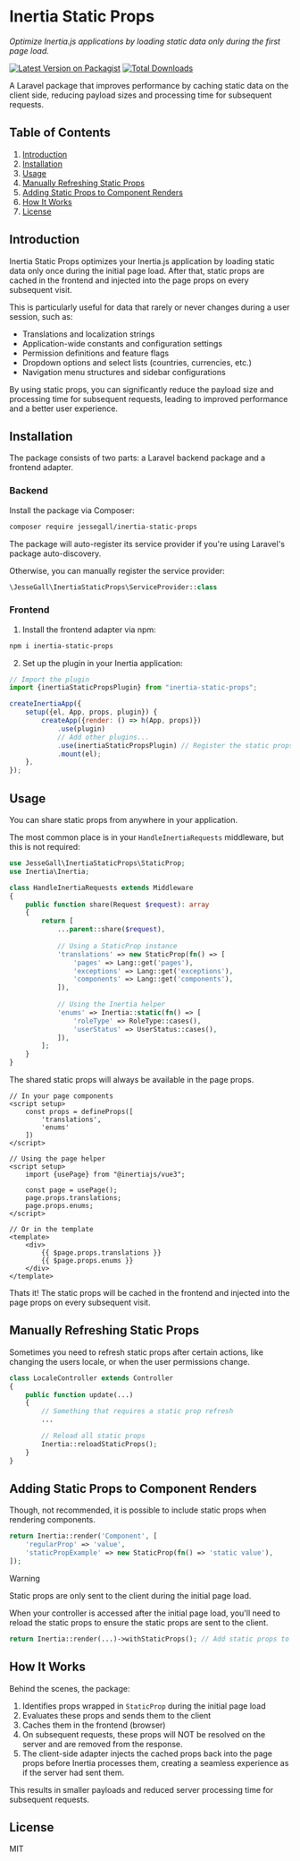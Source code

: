 # Inertia Static Props

*Optimize Inertia.js applications by loading static data only during the first page load.*

[![Latest Version on Packagist](https://img.shields.io/packagist/v/jessegall/inertia-static-props.svg?style=flat-square)](https://packagist.org/packages/jessegall/inertia-static-props)
[![Total Downloads](https://img.shields.io/packagist/dt/jessegall/inertia-static-props.svg?style=flat-square)](https://packagist.org/packages/jessegall/inertia-static-props)

A Laravel package that improves performance by caching static data on the client side, reducing payload sizes and
processing time for subsequent requests.

## Table of Contents

1. [Introduction](#introduction)
2. [Installation](#installation)
3. [Usage](#usage)
4. [Manually Refreshing Static Props](#manually-refreshing-static-props)
5. [Adding Static Props to Component Renders](#adding-static-props-to-component-renders)
6. [How It Works](#how-it-works)
7. [License](#license)

## Introduction

Inertia Static Props optimizes your Inertia.js application by loading static data only once during the initial
page load. After that, static props are cached in the frontend and injected into the page props on every subsequent
visit.

This is particularly useful for data that rarely or never changes during a user session, such as:

- Translations and localization strings
- Application-wide constants and configuration settings
- Permission definitions and feature flags
- Dropdown options and select lists (countries, currencies, etc.)
- Navigation menu structures and sidebar configurations

By using static props, you can significantly reduce the payload size and processing time for subsequent requests,
leading to improved performance and a better user experience.

## Installation

The package consists of two parts: a Laravel backend package and a frontend adapter.

### Backend

Install the package via Composer:

```bash
composer require jessegall/inertia-static-props
```

The package will auto-register its service provider if you're using Laravel's package auto-discovery.

Otherwise, you can manually register the service provider:

```php
\JesseGall\InertiaStaticProps\ServiceProvider::class
```

### Frontend

1. Install the frontend adapter via npm:

```bash
npm i inertia-static-props
```

2. Set up the plugin in your Inertia application:

```js
// Import the plugin
import {inertiaStaticPropsPlugin} from "inertia-static-props";

createInertiaApp({
    setup({el, App, props, plugin}) {
        createApp({render: () => h(App, props)})
            .use(plugin)
            // Add other plugins...
            .use(inertiaStaticPropsPlugin) // Register the static props plugin
            .mount(el);
    },
});
```
## Usage

You can share static props from anywhere in your application.

The most common place is in your `HandleInertiaRequests` middleware, but this is not required:

```php
use JesseGall\InertiaStaticProps\StaticProp;
use Inertia\Inertia;

class HandleInertiaRequests extends Middleware
{
    public function share(Request $request): array
    {
        return [
            ...parent::share($request),
  
            // Using a StaticProp instance
            'translations' => new StaticProp(fn() => [
                'pages' => Lang::get('pages'),
                'exceptions' => Lang::get('exceptions'),
                'components' => Lang::get('components'),
            ]),
            
            // Using the Inertia helper
            'enums' => Inertia::static(fn() => [
                'roleType' => RoleType::cases(),
                'userStatus' => UserStatus::cases(),   
            ]),
        ];
    }
}
```

The shared static props will always be available in the page props.

```vue
// In your page components
<script setup>
    const props = defineProps([
        'translations',
        'enums'
    ])
</script>

// Using the page helper
<script setup>
    import {usePage} from "@inertiajs/vue3";

    const page = usePage();
    page.props.translations;
    page.props.enums;
</script>

// Or in the template
<template>
    <div>
        {{ $page.props.translations }}
        {{ $page.props.enums }}
    </div>
</template>
```

Thats it! The static props will be cached in the frontend and injected into the page props on every subsequent visit.

## Manually Refreshing Static Props

Sometimes you need to refresh static props after certain actions, like changing the users locale, or when the user
permissions change.

```php
class LocaleController extends Controller
{
    public function update(...)
    {
        // Something that requires a static prop refresh
        ... 

        // Reload all static props
        Inertia::reloadStaticProps();
    }
}
```

## Adding Static Props to Component Renders

Though, not recommended, it is possible to include static props when rendering components.

```php
return Inertia::render('Component', [
    'regularProp' => 'value',
    'staticPropExample' => new StaticProp(fn() => 'static value'),
]);
```

> [!WARNING]  
> Static props are only sent to the client during the initial page load.

When your controller is accessed after the initial page load, you'll need to reload the static props to ensure the
static props are sent to the client.

```php
return Inertia::render(...)->withStaticProps(); // Add static props to the response
```

## How It Works

Behind the scenes, the package:

1. Identifies props wrapped in `StaticProp` during the initial page load
2. Evaluates these props and sends them to the client
3. Caches them in the frontend (browser)
4. On subsequent requests, these props will NOT be resolved on the server and are removed from the response.
5. The client-side adapter injects the cached props back into the page props before Inertia processes them, creating a
   seamless experience as if the server had sent them.

This results in smaller payloads and reduced server processing time for subsequent requests.

## License

MIT
